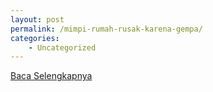 ```yaml
---
layout: post
permalink: /mimpi-rumah-rusak-karena-gempa/
categories:
    - Uncategorized
---
```


[Baca Selengkapnya](/08)